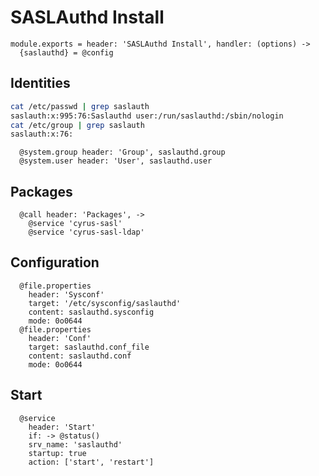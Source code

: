 
# SASLAuthd Install

    module.exports = header: 'SASLAuthd Install', handler: (options) ->
      {saslauthd} = @config
      
## Identities

```bash
cat /etc/passwd | grep saslauth
saslauth:x:995:76:Saslauthd user:/run/saslauthd:/sbin/nologin
cat /etc/group | grep saslauth
saslauth:x:76:
```

      @system.group header: 'Group', saslauthd.group
      @system.user header: 'User', saslauthd.user  

## Packages

      @call header: 'Packages', ->
        @service 'cyrus-sasl'
        @service 'cyrus-sasl-ldap'

## Configuration

      @file.properties
        header: 'Sysconf'
        target: '/etc/sysconfig/saslauthd'
        content: saslauthd.sysconfig
        mode: 0o0644
      @file.properties
        header: 'Conf'
        target: saslauthd.conf_file
        content: saslauthd.conf
        mode: 0o0644

## Start

      @service
        header: 'Start'
        if: -> @status()
        srv_name: 'saslauthd'
        startup: true
        action: ['start', 'restart']
